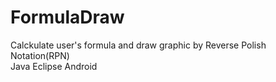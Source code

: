 # FormulaDraw
Calckulate user's formula and draw graphic 
by Reverse Polish Notation(RPN)  
Java Eclipse Android
